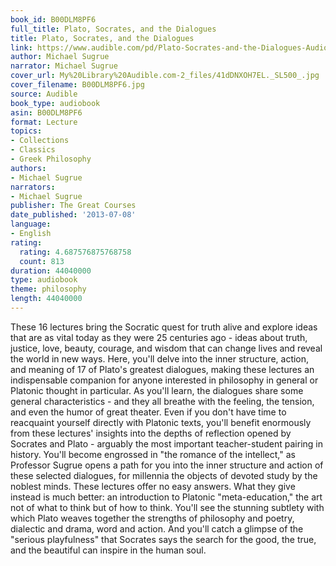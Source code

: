 ```yaml
---
book_id: B00DLM8PF6
full_title: Plato, Socrates, and the Dialogues
title: Plato, Socrates, and the Dialogues
link: https://www.audible.com/pd/Plato-Socrates-and-the-Dialogues-Audiobook/B00DLM8PF6
author: Michael Sugrue
narrator: Michael Sugrue
cover_url: My%20Library%20Audible.com-2_files/41dDNXOH7EL._SL500_.jpg
cover_filename: B00DLM8PF6.jpg
source: Audible
book_type: audiobook
asin: B00DLM8PF6
format: Lecture
topics:
- Collections
- Classics
- Greek Philosophy
authors:
- Michael Sugrue
narrators:
- Michael Sugrue
publisher: The Great Courses
date_published: '2013-07-08'
language:
- English
rating:
  rating: 4.687576875768758
  count: 813
duration: 44040000
type: audiobook
theme: philosophy
length: 44040000
---
```

These 16 lectures bring the Socratic quest for truth alive and explore ideas that are as vital today as they were 25 centuries ago - ideas about truth, justice, love, beauty, courage, and wisdom that can change lives and reveal the world in new ways. Here, you'll delve into the inner structure, action, and meaning of 17 of Plato's greatest dialogues, making these lectures an indispensable companion for anyone interested in philosophy in general or Platonic thought in particular.
As you'll learn, the dialogues share some general characteristics - and they all breathe with the feeling, the tension, and even the humor of great theater. Even if you don't have time to reacquaint yourself directly with Platonic texts, you'll benefit enormously from these lectures' insights into the depths of reflection opened by Socrates and Plato - arguably the most important teacher-student pairing in history.
You'll become engrossed in "the romance of the intellect," as Professor Sugrue opens a path for you into the inner structure and action of these selected dialogues, for millennia the objects of devoted study by the noblest minds. These lectures offer no easy answers. What they give instead is much better: an introduction to Platonic "meta-education," the art not of what to think but of how to think. You'll see the stunning subtlety with which Plato weaves together the strengths of philosophy and poetry, dialectic and drama, word and action. And you'll catch a glimpse of the "serious playfulness" that Socrates says the search for the good, the true, and the beautiful can inspire in the human soul.

